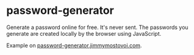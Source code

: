 # password-generator

Generate a password online for free. It's never sent. The passwords you generate are created locally by the browser using JavaScript.

Example on [password-generator.jimmymostovoi.com](https://password-generator.jimmymostovoi.com).